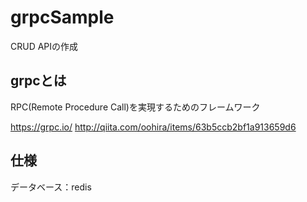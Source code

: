 # grpcSample
CRUD APIの作成

## grpcとは
RPC(Remote Procedure Call)を実現するためのフレームワーク

https://grpc.io/
http://qiita.com/oohira/items/63b5ccb2bf1a913659d6

## 仕様
データベース：redis
